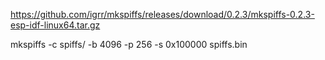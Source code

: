 https://github.com/igrr/mkspiffs/releases/download/0.2.3/mkspiffs-0.2.3-esp-idf-linux64.tar.gz

mkspiffs -c spiffs/ -b 4096 -p 256 -s 0x100000 spiffs.bin